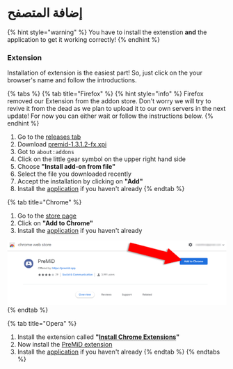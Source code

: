 # إضافة المتصفح

{% hint style="warning" %}
 You have to install the extenstion **and** the application to get it working correctly!
{% endhint %}

### Extension

Installation of extension is the easiest part! So, just click on the your browser's name and follow the introductions.

{% tabs %}
{% tab title="Firefox" %}
{% hint style="info" %}
Firefox removed our Extension from the addon store. Don't worry we will try to revive it from the dead as we plan to upload it to our own servers in the next update! For now you can either wait or follow the instructions below.
{% endhint %}



1. Go to the [releases tab](https://github.com/PreMiD/PreMiD/releases)
2. Download [premid-1.3.1.2-fx.xpi](https://github.com/PreMiD/PreMiD/releases)
3. Got to `about:addons`
4. Click on the little gear symbol on the upper right hand side
5. Choose **"Install add-on from file"**
6. Select the file you downloaded recently
7. Accept the installation by clicking on **"Add"**
8. Install the [application](https://github.com/PreMiD/PreMiD/wiki/Installation#application) if you haven't already
{% endtab %}

{% tab title="Chrome" %}
1. Go to the [store page](https://chrome.google.com/webstore/detail/premid/agjnjboanicjcpenljmaaigopkgdnihi?authuser=0&hl=en)
2. Click on **"Add to Chrome"**
3. Install the [application](https://github.com/PreMiD/PreMiD/wiki/Installation#application) if you haven't already

![Chrome Web Store](../.gitbook/assets/add-to-chrome_edited.png)
{% endtab %}

{% tab title="Opera" %}
1. Install the extension called **"**[**Install Chrome Extensions**](https://addons.opera.com/en/extensions/details/install-chrome-extensions/)**"**
2. Now install the [PreMiD extension](https://chrome.google.com/webstore/detail/premid/agjnjboanicjcpenljmaaigopkgdnihi)
3. Install the [application](https://github.com/PreMiD/PreMiD/wiki/Installation#application) if you haven't already
{% endtab %}
{% endtabs %}

